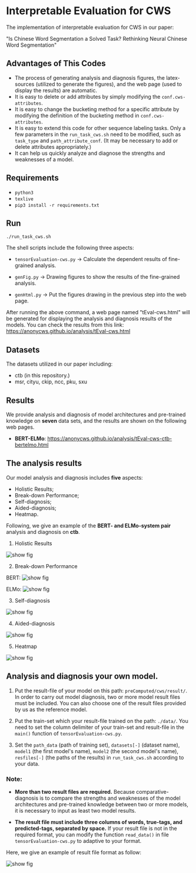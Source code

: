 # Interpretable Evaluation for CWS
The implementation of interpretable evaluation for CWS in our paper:

"Is Chinese Word Segmentation a Solved Task? Rethinking Neural Chinese Word Segmentation"

## Advantages of This Codes
* The process of generating analysis and diagnosis figures, the latex-sources (utilized to generate the figures), and the web page (used to display the results) are automatic.
* It is easy to delete or add attributes by simply modifying the `conf.cws-attributes`.
* It is easy to change the bucketing method for a specific attribute by modifying the definition of the bucketing method in  `conf.cws-attributes`.
* It is easy to extend this code for other sequence labeling tasks. Only a few parameters in the `run_task_cws.sh` need to be modified, such as `task_type` and  `path_attribute_conf`. (It may be necessary to add or delete attributes appropriately.)
* It can help us quickly analyze and diagnose the strengths and weaknesses of a model.




## Requirements

-  `python3`
-  `texlive`
- `pip3 install -r requirements.txt`

 
## Run

`./run_task_cws.sh`

The shell scripts include the following three aspects:

- `tensorEvaluation-cws.py` -> Calculate the dependent results of fine-grained analysis.

- `genFig.py` -> Drawing figures to show the results of the fine-grained analysis.

- `genHtml.py` -> Put the figures drawing in the previous step into the web page.

After running the above command, a web page named "tEval-cws.html" will be generated for displaying the analysis and diagnosis results of the models. You can check the results from this link: https://anonycws.github.io/analysis/tEval-cws.html


## Datasets

The datasets utilized in our paper including:

- ctb (in this repository.)
- msr, cityu, ckip, ncc, pku, sxu 


## Results
We provide analysis and diagnosis of model architectures and pre-trained knowledge on **seven** data sets, and the results are shown on the following web pages.

- **BERT-ELMo**: https://anonycws.github.io/analysis/tEval-cws-ctb-bertelmo.html


## The analysis results

Our model analysis and diagnosis includes **five** aspects: 
- Holistic Results; 
- Break-down Performance; 
- Self-diagnosis; 
- Aided-diagnosis; 
- Heatmap. 

Following, we give an example of the **BERT- and ELMo-system pair** analysis and diagnosis on **ctb**.

1) Holistic Results

![show fig](https://github.com/anonycws/interpretablecws.github.io/raw/master/img/1holistic-result.png)

2) Break-down Performance

BERT: ![show fig](https://github.com/anonycws/interpretablecws.github.io/raw/master/img/2breakdown-bert.png)

ELMo: ![show fig](https://github.com/anonycws/interpretablecws.github.io/raw/master/img/2breakdown-elmo.png)


3) Self-diagnosis

![show fig](https://github.com/anonycws/interpretablecws.github.io/raw/master/img/3selfdiag-bertelmo.png)

4) Aided-diagnosis

![show fig](https://github.com/anonycws/interpretablecws.github.io/raw/master/img/4compdiag-bertelmo.png)

5) Heatmap

![show fig](https://github.com/anonycws/interpretablecws.github.io/raw/master/img/5heatmap.png)


## Analysis and diagnosis your own model.

1) Put the result-file of your model on this path: `preComputed/cws/result/`. In order to carry out model diagnosis, two or more model result files must be included. You can also choose one of the result files provided by us as the reference model.

2) Put the train-set which your result-file trained on the path: `./data/`. You need to set the column delimiter of your train-set and result-file in the `main()` function of `tensorEvaluation-cws.py`.

3) Set the `path_data` (path of training set), `datasets[-]` (dataset name), `model1` (the first model's name), `model2` (the second model's name), `resfiles[-]` (the paths of the results) in `run_task_cws.sh` according to your data.

### Note: 
- **More than two result files are required.**  Because comparative-diagnosis is to compare the strengths and weaknesses of the model architectures and pre-trained knowledge between two or more models, it is necessary to input as least two model results. 

- **The result file must include three columns of words, true-tags, and predicted-tags, separated by space.** If your result file is not in the required format, you can modify the function `read_data()` in file `tensorEvaluation-cws.py` to adaptive to your format. 

Here, we give an example of result file format as follow:

![show fig](https://github.com/anonymous4nlp/anonymous4nlp.github.io/blob/master/img/data-format.png)




